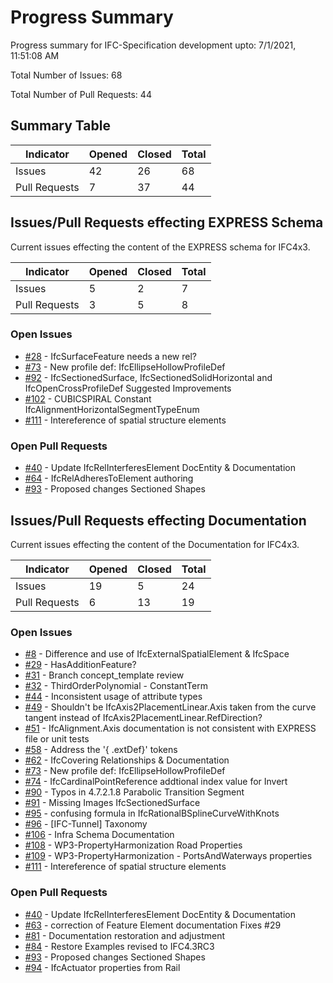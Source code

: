 # Progress Summary
Progress summary for IFC-Specification development upto: 7/1/2021, 11:51:08 AM

Total Number of Issues: 68

Total Number of Pull Requests: 44

## Summary Table
|Indicator|Opened|Closed|Total|
 --- | --- | --- | --- |
Issues|42|26|68|
Pull Requests|7|37|44|
## Issues/Pull Requests effecting EXPRESS Schema
Current issues effecting the content of the EXPRESS schema for IFC4x3.

|Indicator|Opened|Closed|Total|
 --- | --- | --- | --- |
Issues|5|2|7|
Pull Requests|3|5|8|
### Open Issues
- [#28](https://github.com/bSI-InfraRoom/IFC-Specification/issues/28) - IfcSurfaceFeature needs a new rel?
- [#73](https://github.com/bSI-InfraRoom/IFC-Specification/issues/73) - New profile def: IfcEllipseHollowProfileDef 
- [#92](https://github.com/bSI-InfraRoom/IFC-Specification/issues/92) - IfcSectionedSurface, IfcSectionedSolidHorizontal and IfcOpenCrossProfileDef Suggested Improvements
- [#102](https://github.com/bSI-InfraRoom/IFC-Specification/issues/102) - CUBICSPIRAL Constant IfcAlignmentHorizontalSegmentTypeEnum
- [#111](https://github.com/bSI-InfraRoom/IFC-Specification/issues/111) - Intereference of spatial structure elements


### Open Pull Requests
- [#40](https://github.com/bSI-InfraRoom/IFC-Specification/pull/40) - Update IfcRelInterferesElement DocEntity & Documentation
- [#64](https://github.com/bSI-InfraRoom/IFC-Specification/pull/64) - IfcRelAdheresToElement authoring
- [#93](https://github.com/bSI-InfraRoom/IFC-Specification/pull/93) - Proposed changes Sectioned Shapes


## Issues/Pull Requests effecting Documentation
Current issues effecting the content of the Documentation for IFC4x3.

|Indicator|Opened|Closed|Total|
 --- | --- | --- | --- |
Issues|19|5|24|
Pull Requests|6|13|19|
### Open Issues
- [#8](https://github.com/bSI-InfraRoom/IFC-Specification/issues/8) - Difference and use of IfcExternalSpatialElement & IfcSpace
- [#29](https://github.com/bSI-InfraRoom/IFC-Specification/issues/29) - HasAdditionFeature?
- [#31](https://github.com/bSI-InfraRoom/IFC-Specification/issues/31) - Branch concept_template review
- [#32](https://github.com/bSI-InfraRoom/IFC-Specification/issues/32) - ThirdOrderPolynomial - ConstantTerm
- [#44](https://github.com/bSI-InfraRoom/IFC-Specification/issues/44) - Inconsistent usage of attribute types 
- [#49](https://github.com/bSI-InfraRoom/IFC-Specification/issues/49) - Shouldn't be IfcAxis2PlacementLinear.Axis taken from the curve tangent instead of IfcAxis2PlacementLinear.RefDirection?
- [#51](https://github.com/bSI-InfraRoom/IFC-Specification/issues/51) - IfcAlignment.Axis documentation is not consistent with EXPRESS file or unit tests
- [#58](https://github.com/bSI-InfraRoom/IFC-Specification/issues/58) - Address the '{ .extDef}' tokens
- [#62](https://github.com/bSI-InfraRoom/IFC-Specification/issues/62) - IfcCovering Relationships & Documentation
- [#73](https://github.com/bSI-InfraRoom/IFC-Specification/issues/73) - New profile def: IfcEllipseHollowProfileDef 
- [#74](https://github.com/bSI-InfraRoom/IFC-Specification/issues/74) - IfcCardinalPointReference addtional index value for Invert
- [#90](https://github.com/bSI-InfraRoom/IFC-Specification/issues/90) - Typos in 4.7.2.1.8 Parabolic Transition Segment
- [#91](https://github.com/bSI-InfraRoom/IFC-Specification/issues/91) - Missing Images IfcSectionedSurface
- [#95](https://github.com/bSI-InfraRoom/IFC-Specification/issues/95) - confusing formula in IfcRationalBSplineCurveWithKnots
- [#96](https://github.com/bSI-InfraRoom/IFC-Specification/issues/96) - [IFC-Tunnel] Taxonomy
- [#106](https://github.com/bSI-InfraRoom/IFC-Specification/issues/106) - Infra Schema Documentation
- [#108](https://github.com/bSI-InfraRoom/IFC-Specification/issues/108) - WP3-PropertyHarmonization Road Properties
- [#109](https://github.com/bSI-InfraRoom/IFC-Specification/issues/109) - WP3-PropertyHarmonization - PortsAndWaterways properties
- [#111](https://github.com/bSI-InfraRoom/IFC-Specification/issues/111) - Intereference of spatial structure elements


### Open Pull Requests
- [#40](https://github.com/bSI-InfraRoom/IFC-Specification/pull/40) - Update IfcRelInterferesElement DocEntity & Documentation
- [#63](https://github.com/bSI-InfraRoom/IFC-Specification/pull/63) - correction of Feature Element documentation Fixes #29
- [#81](https://github.com/bSI-InfraRoom/IFC-Specification/pull/81) - Documentation restoration and adjustment
- [#84](https://github.com/bSI-InfraRoom/IFC-Specification/pull/84) - Restore Examples revised to IFC4.3RC3
- [#93](https://github.com/bSI-InfraRoom/IFC-Specification/pull/93) - Proposed changes Sectioned Shapes
- [#94](https://github.com/bSI-InfraRoom/IFC-Specification/pull/94) - IfcActuator properties from Rail


